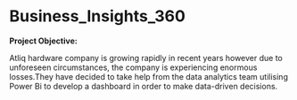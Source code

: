 # Business_Insights_360

**Project Objective:**

Atliq hardware company is growing rapidly in recent years however due to unforeseen circumstances, the company is experiencing enormous losses.They have decided to take help from the data analytics team utilising Power Bi to develop a dashboard in order to make data-driven decisions. 
